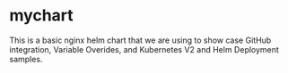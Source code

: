 # mychart

This is a basic nginx helm chart that we are using to show case GitHub integration, Variable Overides, and Kubernetes V2 and Helm Deployment samples.
